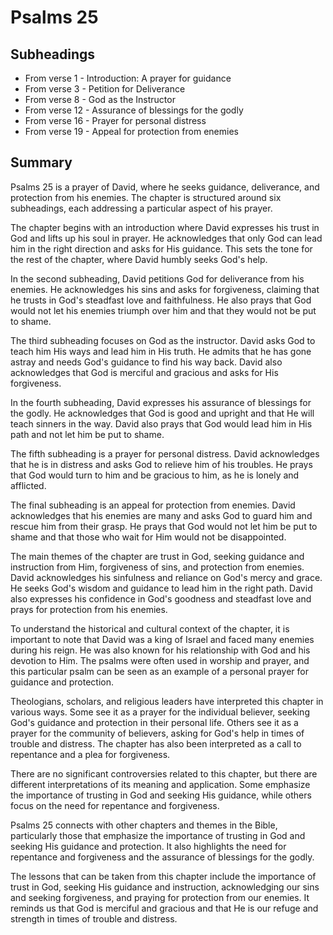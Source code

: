 # Psalms 25

## Subheadings

* From verse 1 - Introduction: A prayer for guidance
* From verse 3 - Petition for Deliverance
* From verse 8 - God as the Instructor
* From verse 12 - Assurance of blessings for the godly
* From verse 16 - Prayer for personal distress
* From verse 19 - Appeal for protection from enemies

## Summary

Psalms 25 is a prayer of David, where he seeks guidance, deliverance, and protection from his enemies. The chapter is structured around six subheadings, each addressing a particular aspect of his prayer.

The chapter begins with an introduction where David expresses his trust in God and lifts up his soul in prayer. He acknowledges that only God can lead him in the right direction and asks for His guidance. This sets the tone for the rest of the chapter, where David humbly seeks God's help.

In the second subheading, David petitions God for deliverance from his enemies. He acknowledges his sins and asks for forgiveness, claiming that he trusts in God's steadfast love and faithfulness. He also prays that God would not let his enemies triumph over him and that they would not be put to shame.

The third subheading focuses on God as the instructor. David asks God to teach him His ways and lead him in His truth. He admits that he has gone astray and needs God's guidance to find his way back. David also acknowledges that God is merciful and gracious and asks for His forgiveness.

In the fourth subheading, David expresses his assurance of blessings for the godly. He acknowledges that God is good and upright and that He will teach sinners in the way. David also prays that God would lead him in His path and not let him be put to shame.

The fifth subheading is a prayer for personal distress. David acknowledges that he is in distress and asks God to relieve him of his troubles. He prays that God would turn to him and be gracious to him, as he is lonely and afflicted.

The final subheading is an appeal for protection from enemies. David acknowledges that his enemies are many and asks God to guard him and rescue him from their grasp. He prays that God would not let him be put to shame and that those who wait for Him would not be disappointed.

The main themes of the chapter are trust in God, seeking guidance and instruction from Him, forgiveness of sins, and protection from enemies. David acknowledges his sinfulness and reliance on God's mercy and grace. He seeks God's wisdom and guidance to lead him in the right path. David also expresses his confidence in God's goodness and steadfast love and prays for protection from his enemies.

To understand the historical and cultural context of the chapter, it is important to note that David was a king of Israel and faced many enemies during his reign. He was also known for his relationship with God and his devotion to Him. The psalms were often used in worship and prayer, and this particular psalm can be seen as an example of a personal prayer for guidance and protection.

Theologians, scholars, and religious leaders have interpreted this chapter in various ways. Some see it as a prayer for the individual believer, seeking God's guidance and protection in their personal life. Others see it as a prayer for the community of believers, asking for God's help in times of trouble and distress. The chapter has also been interpreted as a call to repentance and a plea for forgiveness.

There are no significant controversies related to this chapter, but there are different interpretations of its meaning and application. Some emphasize the importance of trusting in God and seeking His guidance, while others focus on the need for repentance and forgiveness.

Psalms 25 connects with other chapters and themes in the Bible, particularly those that emphasize the importance of trusting in God and seeking His guidance and protection. It also highlights the need for repentance and forgiveness and the assurance of blessings for the godly.

The lessons that can be taken from this chapter include the importance of trust in God, seeking His guidance and instruction, acknowledging our sins and seeking forgiveness, and praying for protection from our enemies. It reminds us that God is merciful and gracious and that He is our refuge and strength in times of trouble and distress.